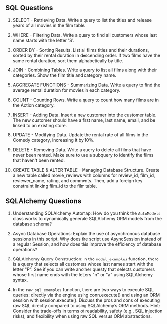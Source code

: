 ## SQL Questions
1. SELECT - Retrieving Data. Write a query to list the titles and release years of all movies in the film table.




2. WHERE - Filtering Data. Write a query to find all customers whose last name starts with the letter 'S'.




3. ORDER BY - Sorting Results. List all films titles and their durations, sorted by their rental duration in descending order. If two films have the same rental duration, sort them alphabetically by title.




4. JOIN - Combining Tables. Write a query to list all films along with their categories. Show the film title and category name.




5. AGGREGATE FUNCTIONS - Summarizing Data. Write a query to find the average rental duration for movies in each category.




6. COUNT - Counting Rows. Write a query to count how many films are in the Action category.




7. INSERT - Adding Data. Insert a new customer into the customer table. The new customer should have a first name, last name, email, and be linked to an existing store.




8. UPDATE - Modifying Data. Update the rental rate of all films in the Comedy category, increasing it by 10%.




9. DELETE - Removing Data. Write a query to delete all films that have never been rented. Make sure to use a subquery to identify the films that haven't been rented.



10. CREATE TABLE & ALTER TABLE - Managing Database Structure. Create a new table called movie_reviews with columns for review_id, film_id, reviewer_name, rating, and comments. Then, add a foreign key constraint linking film_id to the film table.




## SQLAlchemy Questions

1. Understanding SQLAlchemy Automap: How do you think the `AutoModels` class works to dynamically generate SQLAlchemy ORM models from the database schema?



2. Async Database Operations: Explain the use of asynchronous database sessions in this script. Why does the script use AsyncSession instead of a regular Session, and how does this improve the efficiency of database operations?



3. SQLAlchemy Query Construction: In the `model_examples` function, there is a query that selects all customers whose last names start with the letter "P". See if you can write another questy that selects customers whose first name ends with the letters "n" or "a" using SQLAlchemy syntax.



4. In the `raw_sql_examples` function, there are two ways to execute SQL queries: directly via the engine using conn.execute() and using an ORM session with session.execute(). Discuss the pros and cons of executing raw SQL directly compared to using SQLAlchemy’s ORM methods.
Hint: Consider the trade-offs in terms of readability, safety (e.g., SQL injection risks), and flexibility when using raw SQL versus ORM abstractions.